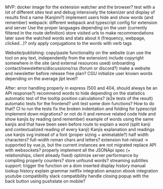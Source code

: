 MVP:
    docker image for the extension watcher and the browser?
    test with a lot of different sites
    test and debug intensively the tokenizer and display of results
    find a name (Kanjimi?)
    implement users
    hide and show words (and remember)
    webpack: different webpack and typescript config for extension and server
    Use the proper languages depending on the user (currently filtered in the route definition)
    store visited urls to make recommendations later
    save the watched words and stats about it (frequency, webpage, clicked...)?
    only apply conjugations to the words with verb tags

Website/publishing:
    copy/paste functionality on the website (can use the tool on any text, independently from the extension)
    include copyright somewhere in the site (and external resources used)
    onboarding
    contact/newsletters/discussions/rss (forum or discord?)
    make a website and newsletter before release
    free plan?
    CGU
    initialize user known words depending on the average jlpt level?

After:
    error handling properly in express (500 and 404, should always be an API response?)
    recommend words to hide depending on the statistics
    automatic test of the tooltip position calculations? (e2e tests of the result)
    automatic tests for the frontend? unit test some dom functions? How to do that?
    CI to run the tests
    fix the broken indentation and folding for typescript
    implement down migrations? or not do it and remove related code
    hide and show kanjis by reading (and remember)
    example of words using the same kanjis and that have been seen before
    route to explain a word (split kanji and contextualized reading of every kanji)
    Kanjis explanation and readings
    use kanjis svg instead of a font (proper sizing + animatable?)
    half width characters? full-width roman chars and letters?
    extension hot-reload -> supported by vue.js, but the current instances are not migrated
    replace API with websockets?
    properly implement all the JSONApi spec (+ relationships, client already fixed)
    optimize server performance by compiling properly
    counters?
    store unfound words?
    streaming subtitles support: trigger the function on a dom inserted
    display history
    manual lookup history
    explain grammar
    netflix integration
    amazon ebook integration
    youtube compatibility
    slack compatibility
    handle closing popup with the back button using pushstate on mobile?

